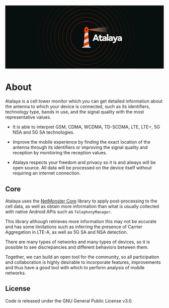 <br />
<div align="center">
    <img src="doc/atalaya_banner.png" alt="Banner logo" width="700">
  </a>
<br>
</div>

# About

Atalaya is a cell tower monitor which you can get detailed information about the antenna to which your device is connected, such as its identifiers, technology type, bands in use, and the signal quality with the most representative values.

- It is able to interpret GSM, CDMA, WCDMA, TD-SCDMA, LTE, LTE+, 5G NSA and 5G SA technologies.

- Improve the mobile experience by finding the exact location of the antenna through its identifiers or improving the signal quality and reception by monitoring the reception values.

- Atalaya respects your freedom and privacy so it is and always will be open source. All data will be processed on the device itself without requiring an internet connection.

## Core

Atalaya uses the [NetMonster Core](https://github.com/mroczis/netmonster-core) library to apply post-processing to the cell data, as well as obtain more information than what is usually collected with native Android APIs such as `TelephonyManager`.

This library although retrieves more information this may not be accurate and has some limitations such as inferring the presence of Carrier Aggregation in LTE-A, as well as 5G SA and NSA detection.

There are many types of networks and many types of devices, so it is possible to see discrepancies and different behaviors between them.

Together, we can build an open tool for the community, so all participation and collaboration is highly desirable to incorporate features, improvements and thus have a good tool with which to perform analysis of mobile networks.


## License
Code is released under the GNU General Public License v3.0.
